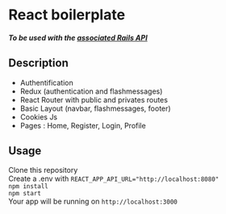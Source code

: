 # React boilerplate

##### To be used with the [associated Rails API](https://github.com/cha-fa/rails_api_boilerplate)

## Description

* Authentification 
* Redux (authentication and flashmessages)
* React Router with public and privates routes
* Basic Layout (navbar, flashmessages, footer)
* Cookies Js
* Pages : Home, Register, Login, Profile

## Usage

Clone this repository  
Create a .env with `REACT_APP_API_URL="http://localhost:8080"`    
`npm install`  
`npm start`  
Your app will be running on `http://localhost:3000`  
